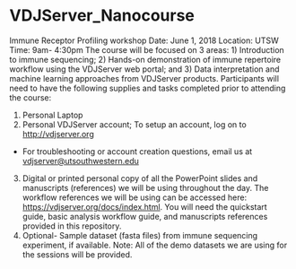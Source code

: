 # VDJServer_Nanocourse
Immune Receptor Profiling workshop 
Date: June 1, 2018
Location: UTSW 
Time: 9am- 4:30pm
The course will be focused on 3 areas: 1) Introduction to immune sequencing; 2) Hands-on 
demonstration of immune repertoire workflow using the VDJServer web portal; and 3) Data 
interpretation and machine learning approaches from VDJServer products. 
Participants will need to have the following supplies and tasks completed prior to attending the 
course: 
1) Personal Laptop 
2) Personal VDJServer account; To setup an account, log on to ​http://vdjserver.org 
* For troubleshooting or account creation questions, email us at ​vdjserver@utsouthwestern.edu 
3) Digital or printed personal copy of all the PowerPoint slides and manuscripts (references) we will be using 
throughout the day.  The workflow references we will be using can be accessed here: 
https://vdjserver.org/docs/index.html. 
You will need the quickstart guide, basic analysis workflow guide, and manuscripts references provided in this repository.  
4) ​Optional- ​Sample dataset (fasta files) from immune sequencing experiment, if available.  Note: All of 
the demo datasets we are using for the sessions will be provided. 

